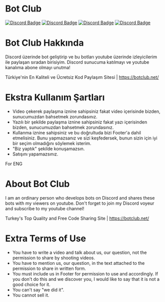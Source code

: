# Bot Club
[![Discord Badge](https://img.shields.io/badge/Discord%20-7289DA.svg?&amp;style=for-the-badge&amp;logo=discord&amp;logoColor=white)](https://discord.gg/KxWY5y6wFh)
[![Discord Badge](https://img.shields.io/badge/YouTube-ff0000.svg?&amp;style=for-the-badge&amp;logo=youtube&amp;logoColor=white)](https://www.youtube.com/channel/UCzE6bIkR-uW8Pzptxsp0t0g)
[![Discord Badge](https://img.shields.io/badge/Twitch%20-6441a5.svg?&amp;style=for-the-badge&amp;logo=twitch&amp;logoColor=white)](https://www.twitch.tv/utkuxl)
[![Discord Badge](https://img.shields.io/badge/Github%20-171515.svg?&amp;style=for-the-badge&amp;logo=github&amp;logoColor=white)](https://github.com/UtkuJS)

<h1> Bot Club Hakkında </h1>

Discord üzerinde bot geliştirip ve bu botları youtube üzerinde izleyicilerim ile paylaşan sıradan birisiyim. 
Discord sunucuma katılmayı ve youtube kanalıma abone olmayı unutma!

Türkiye'nin En Kaliteli ve Ücretsiz Kod Paylaşım Sitesi | https://botclub.net/

<h1> Ekstra Kullanım Şartları </h1>

- Video çekerek paylaşma iznine sahipsiniz fakat video içerisinde bizden, sunucumuzdan bahsetmek zorundasınız.
- Yazılı bir şekilde paylaşma iznine sahipsiniz fakat yazı içerisinden bizden, sunucumuzdan bahsetmek zorundasınız.
- Kullanma iznine sahipsiniz ve bu doğrultuda bizi Footer'a dahil etmelisiniz. Bunu yapmazsanız ve sizi keşfedersek, bunun sizin için iyi bir seçim olmadığını söylemek isterim.
- "Biz yaptık" şekilde konuşamazsın.
- Satışını yapamazsınız.

For ENG

<h1> About Bot Club </h1>

I am an ordinary person who develops bots on Discord and shares these bots with my viewers on youtube.
Don't forget to join my Discord voyeur and subscribe to my youtube channel!

Turkey's Top Quality and Free Code Sharing Site | https://botclub.net/

<h1> Extra Terms of Use </h1>

- You have to write a video and talk about us, our question, not the permission to share by shooting videos.
- You have to mention us, our question, in the text attached to the permission to share in written form.
- You must include us in Footer for permission to use and accordingly. If you don't do this and we discover you, I would like to say that it is not a good choice for it.
- You can't say "we did it".
- You cannot sell it.
